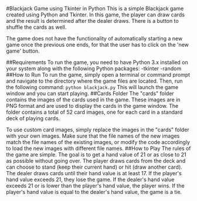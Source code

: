 #Blackjack Game using Tkinter in Python
This is a simple Blackjack game created using Python and Tkinter. In this game, the player can draw cards and the result is determined after the dealer draws. There is a button to shuffle the cards as well.

The game does not have the functionality of automatically starting a new game once the previous one ends, for that the user has to click on the 'new game' button.

##Requirements
To run the game, you need to have Python 3.x installed on your system along with the following Python packages:
-tkinter
-random
##How to Run
To run the game, simply open a terminal or command prompt and navigate to the directory where the game files are located. Then, run the following command:
`python blackjack.py`
This will launch the game window and you can start playing.
##Cards Folder
The "cards" folder contains the images of the cards used in the game. These images are in PNG format and are used to display the cards in the game window. The folder contains a total of 52 card images, one for each card in a standard deck of playing cards.

To use custom card images, simply replace the images in the "cards" folder with your own images. Make sure that the file names of the new images match the file names of the existing images, or modify the code accordingly to load the new images with different file names.
##How to Play
The rules of the game are simple. The goal is to get a hand value of 21 or as close to 21 as possible without going over. The player draws cards from the deck and can choose to stand (keep their current hand) or hit (draw another card). The dealer draws cards until their hand value is at least 17. If the player's hand value exceeds 21, they lose the game. If the dealer's hand value exceeds 21 or is lower than the player's hand value, the player wins. If the player's hand value is equal to the dealer's hand value, the game is a tie.
